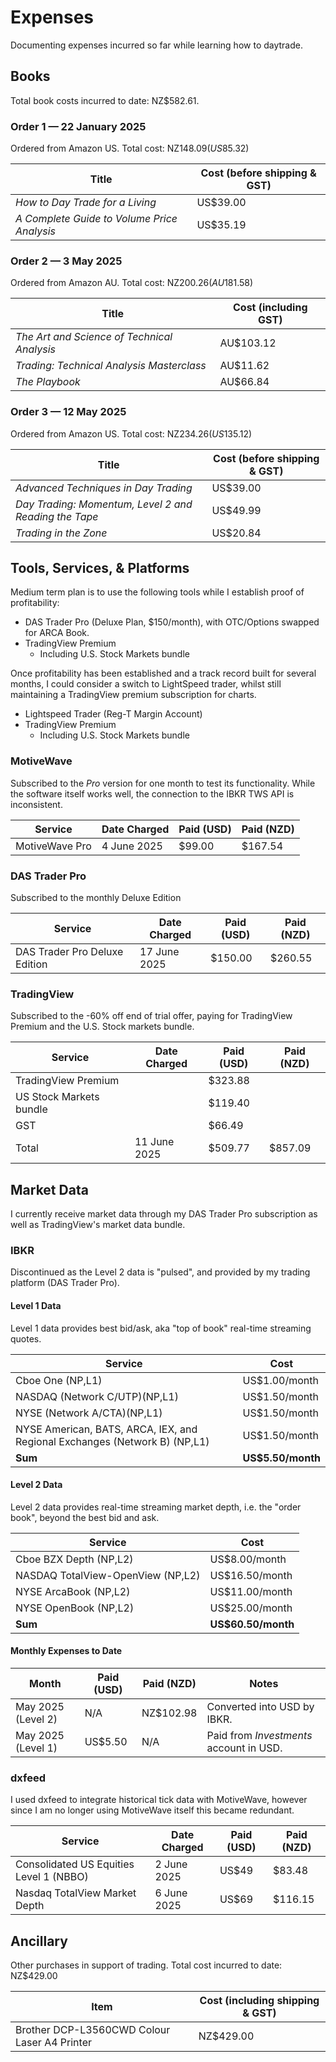 # Expenses

Documenting expenses incurred so far while learning how to daytrade.

## Books

Total book costs incurred to date: NZ$582.61.

### Order 1 — 22 January 2025

Ordered from Amazon US. Total cost: NZ$148.09 (US$85.32)

| Title                                       | Cost (before shipping & GST) |
| ------------------------------------------- | ---------------------------- |
| _How to Day Trade for a Living_             | US$39.00                     |
| _A Complete Guide to Volume Price Analysis_ | US$35.19                     |
 
### Order 2 — 3 May 2025

Ordered from Amazon AU. Total cost: NZ$200.26 (AU$181.58)

| Title                                       | Cost (including GST) |
| ------------------------------------------- | -------------------- |
| _The Art and Science of Technical Analysis_ | AU$103.12            |
| _Trading: Technical Analysis Masterclass_   | AU$11.62             |
| _The Playbook_                              | AU$66.84             |

### Order 3 — 12 May 2025

Ordered from Amazon US. Total cost: NZ$234.26 (US$135.12)

| Title                                                 | Cost (before shipping & GST) |
| ----------------------------------------------------- | ---------------------------- |
| _Advanced Techniques in Day Trading_                  | US$39.00                     |
| _Day Trading: Momentum, Level 2 and Reading the Tape_ | US$49.99                     |
| _Trading in the Zone_                                 | US$20.84                     |

## Tools, Services, & Platforms

Medium term plan is to use the following tools while I establish proof of profitability:

- DAS Trader Pro (Deluxe Plan, $150/month), with OTC/Options swapped for ARCA Book.
- TradingView Premium
	- Including U.S. Stock Markets bundle

Once profitability has been established and a track record built for several months, I could consider a switch to LightSpeed trader, whilst still maintaining a TradingView premium subscription for charts.

- Lightspeed Trader (Reg-T Margin Account)
- TradingView Premium
	- Including U.S. Stock Markets bundle

### MotiveWave

Subscribed to the _Pro_ version for one month to test its functionality. While the software itself works well, the connection to the IBKR TWS API is inconsistent.

| Service        | Date Charged | Paid (USD) | Paid (NZD) |
| -------------- | ------------ | ---------- | ---------- |
| MotiveWave Pro | 4 June 2025  | $99.00     | $167.54    |

### DAS Trader Pro

Subscribed to the monthly Deluxe Edition

| Service                       | Date Charged | Paid (USD) | Paid (NZD) |
| ----------------------------- | ------------ | ---------- | ---------- |
| DAS Trader Pro Deluxe Edition | 17 June 2025 | $150.00    | $260.55    |

### TradingView

Subscribed to the -60% off end of trial offer, paying for TradingView Premium and the U.S. Stock markets bundle.

| Service                 | Date Charged | Paid (USD) | Paid (NZD) |
| ----------------------- | ------------ | ---------- | ---------- |
| TradingView Premium     |              | $323.88    |            |
| US Stock Markets bundle |              | $119.40    |            |
| GST                     |              | $66.49     |            |
| Total                   | 11 June 2025 | $509.77    | $857.09    |

## Market Data

I currently receive market data through my DAS Trader Pro subscription as well as TradingView's market data bundle.

### IBKR

Discontinued as the Level 2 data is "pulsed", and provided by my trading platform (DAS Trader Pro).

#### Level 1 Data

Level 1 data provides best bid/ask, aka "top of book" real-time streaming quotes.

| Service                                                                    | Cost              |
| -------------------------------------------------------------------------- | ----------------- |
| Cboe One (NP,L1)                                                           | US$1.00/month     |
| NASDAQ (Network C/UTP)(NP,L1)                                              | US$1.50/month     |
| NYSE (Network A/CTA)(NP,L1)                                                | US$1.50/month     |
| NYSE American, BATS, ARCA, IEX, and Regional Exchanges (Network B) (NP,L1) | US$1.50/month     |
| **Sum**                                                                    | **US$5.50/month** |

#### Level 2 Data

Level 2 data provides real-time streaming market depth, i.e. the "order book", beyond the best bid and ask.

| Service                           | Cost           |
| --------------------------------- | -------------- |
| Cboe BZX Depth (NP,L2)            | US$8.00/month  |
| NASDAQ TotalView-OpenView (NP,L2) | US$16.50/month |
| NYSE ArcaBook (NP,L2)             | US$11.00/month |
| NYSE OpenBook (NP,L2)             | US$25.00/month |
| **Sum**                               | **US$60.50/month** |

#### Monthly Expenses to Date

| Month              | Paid (USD) | Paid (NZD) | Notes                                   |
| ------------------ | ---------- | ---------- | --------------------------------------- |
| May 2025 (Level 2) | N/A        | NZ$102.98  | Converted into USD by IBKR.             |
| May 2025 (Level 1) | US$5.50    | N/A        | Paid from _Investments_ account in USD. |

### dxfeed

I used dxfeed to integrate historical tick data with MotiveWave, however since I am no longer using MotiveWave itself this became redundant.

| Service                                 | Date Charged | Paid (USD) | Paid (NZD) |
| --------------------------------------- | ------------ | ---------- | ---------- |
| Consolidated US Equities Level 1 (NBBO) | 2 June 2025  | US$49      | $83.48     |
| Nasdaq TotalView Market Depth           | 6 June 2025  | US$69      | $116.15    |

## Ancillary

Other purchases in support of trading. Total cost incurred to date: NZ$429.00

| Item                                         | Cost (including shipping & GST) |
| -------------------------------------------- | ------------------------------- |
| Brother DCP-L3560CWD Colour Laser A4 Printer | NZ$429.00                       |
